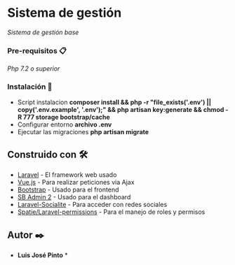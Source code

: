 # Sistema de gestión

_Sistema de gestión base_

### Pre-requisitos 📋

_Php 7.2 o superior_

### Instalación 🔧

* Script instalacion **composer install && php -r "file_exists('.env') || copy('.env.example', '.env');" && php artisan key:generate && chmod -R 777 storage bootstrap/cache**
* Configurar entorno **archivo .env**
* Ejecutar las migraciones **php artisan migrate**


## Construido con 🛠️

* [Laravel](https://laravel.com/) - El framework web usado
* [Vue.js](https://vuejs.org/) - Para realizar peticiones via Ajax
* [Bootstrap](https://getbootstrap.com/) - Usado para el frontend
* [SB Admin 2](https://startbootstrap.com/themes/sb-admin-2/) - Usado para el dashboard
* [Laravel-Socialite](https://laravel.com/docs/5.7/socialite) - Para acceder con redes sociales
* [Spatie/Laravel-permissions](https://github.com/spatie/laravel-permission) - Para el manejo de roles y permisos


## Autor ✒️
* **Luis José Pinto** *
